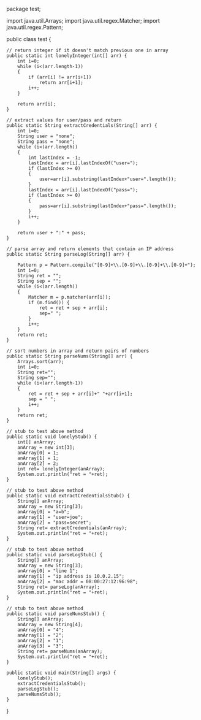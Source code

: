 package test;

import java.util.Arrays;
import java.util.regex.Matcher;
import java.util.regex.Pattern;

public class test {

	// return integer if it doesn't match previous one in array
	public static int lonelyInteger(int[] arr) {
		int i=0;
		while (i<(arr.length-1))
		{
			if (arr[i] != arr[i+1])
				return arr[i+1];
			i++;
		}
			
		return arr[i];
	}

	// extract values for user/pass and return
	public static String extractCredentials(String[] arr) {
		int i=0;
		String user = "none";
		String pass = "none";
		while (i<(arr.length))
		{
			int lastIndex = -1;
			lastIndex = arr[i].lastIndexOf("user=");
			if (lastIndex >= 0)
			{
				user=arr[i].substring(lastIndex+"user=".length());
			}
			lastIndex = arr[i].lastIndexOf("pass=");
			if (lastIndex >= 0)
			{
				pass=arr[i].substring(lastIndex+"pass=".length());
			}
			i++;
		}
			
		return user + ":" + pass;
	}

	// parse array and return elements that contain an IP address
	public static String parseLog(String[] arr) {

		Pattern p = Pattern.compile("[0-9]+\\.[0-9]+\\.[0-9]+\\.[0-9]+");
		int i=0;
		String ret = "";
		String sep = "";
		while (i<(arr.length))
		{
			Matcher m = p.matcher(arr[i]);
			if (m.find()) {
				ret = ret + sep + arr[i];
				sep=" ";
			}
			i++;
		}
		return ret;
	}
	
	// sort numbers in array and return pairs of numbers
	public static String parseNums(String[] arr) {
		Arrays.sort(arr);
		int i=0;
		String ret="";
		String sep="";
		while (i<(arr.length-1))
		{
			ret = ret + sep + arr[i]+" "+arr[i+1];
			sep = " ";
			i++;
		}
		return ret;
	}
	
	// stub to test above method
	public static void lonelyStub() {
		int[] anArray;
		anArray = new int[3];
		anArray[0] = 1;
		anArray[1] = 1;
		anArray[2] = 2;
		int ret= lonelyInteger(anArray);
		System.out.println("ret = "+ret);		
	}

	// stub to test above method
	public static void extractCredentialsStub() {
		String[] anArray;
		anArray = new String[3];
		anArray[0] = "a=b";
		anArray[1] = "user=joe";
		anArray[2] = "pass=secret";
		String ret= extractCredentials(anArray);
		System.out.println("ret = "+ret);		
	}

	// stub to test above method
	public static void parseLogStub() {
		String[] anArray;
		anArray = new String[3];
		anArray[0] = "line 1";
		anArray[1] = "ip address is 10.0.2.15";
		anArray[2] = "mac addr = 08:00:27:12:96:98";
		String ret= parseLog(anArray);
		System.out.println("ret = "+ret);		
	}

	// stub to test above method
	public static void parseNumsStub() {
		String[] anArray;
		anArray = new String[4];
		anArray[0] = "4";
		anArray[1] = "2";
		anArray[2] = "1";
		anArray[3] = "3";
		String ret= parseNums(anArray);
		System.out.println("ret = "+ret);		
	}
	
	public static void main(String[] args) {
		lonelyStub();
		extractCredentialsStub();
		parseLogStub();
		parseNumsStub();
	}

}
